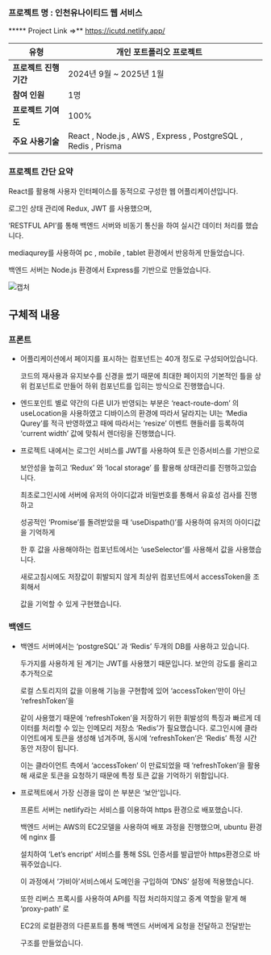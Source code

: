 ### **프로젝트 명 : 인천유나이티드 웹 서비스**

*****    Project Link    ⇒**      https://icutd.netlify.app/

| **유형** | 개인 포트폴리오 프로젝트 |  |
| --- | --- | --- |
| **프로젝트 진행기간**  | 2024년 9월 ~ 2025년 1월 |  |
| **참여 인원** | 1명 |  |
| **프로젝트 기여도** | 100% |  |
| **주요 사용기술** | React , Node.js , AWS , Express , PostgreSQL , Redis , Prisma  |  |

### 프로젝트 간단 요약

React를 활용해 사용자 인터페이스를 동적으로 구성한 웹 어플리케이션입니다.

로그인 상태 관리에 Redux, JWT 를 사용했으며, 

‘RESTFUL API’를 통해 백엔드 서버와 비동기 통신을 하여 실시간 데이터 처리를 했습니다.

mediaqurey를 사용하여 pc , mobile , tablet 환경에서 반응하게 만들었습니다.

백엔드 서버는 Node.js 환경에서 Express를 기반으로 만들었습니다.

![캡처](https://github.com/user-attachments/assets/29d513c8-3058-4c07-a524-92dd65a04a5e)

## **구체적 내용**

### 프론트

- 어플리케이션에서 페이지를 표시하는 컴포넌트는 40개 정도로 구성되어있습니다.
    
    코드의 재사용과 유지보수를 신경을 썼기 때문에 최대한 페이지의 기본적인 틀을 상위 컴포넌트로 만들어 하위 컴포넌트를 입히는 방식으로 진행했습니다. 
    

- 엔드포인트 별로 약간의 다른 UI가 반영되는 부분은 ‘react-route-dom’ 의 useLocation을 사용하였고 디바이스의 환경에 따라서 달라지는 UI는 ‘Media Qurey’를 적극 반영하였고 때에 따라서는 ‘resize’ 이벤트 핸들러를 등록하여 ‘current width’ 값에 맞춰서 렌더링을 진행했습니다.

- 프로젝트 내에서는 로그인 서비스를 JWT를 사용하여 토큰 인증서비스를 기반으로
    
    보안성을 높히고 ‘Redux’ 와 ‘local storage’ 를 활용해 상태관리를 진행하고있습니다.
    
    최초로그인시에 서버에 유저의 아이디값과 비밀번호를 통해서 유효성 검사를 진행하고 
    
    성공적인 ‘Promise’를  돌려받았을 때 ‘useDispath()’를 사용하여 유저의 아이디값을 기억하게 
    
    한 후 값을 사용해야하는 컴포넌트에서는 ‘useSelector’를 사용해서 값을 사용했습니다.
    
    새로고침시에도 저장값이 휘발되지 않게 최상위 컴포넌트에서 accessToken을 조회해서 
    
    값을 기억할 수 있게 구현했습니다.
    

### 백엔드

- 백엔드 서버에서는 ‘postgreSQL’ 과 ‘Redis’ 두개의 DB를 사용하고 있습니다.
    
    두가지를 사용하게 된 계기는 JWT를 사용했기 때문입니다. 보안의 강도를 올리고 추가적으로
    
    로컬 스토리지의 값을 이용해 기능을 구현함에 있어 ‘accessToken’만이 아닌 ‘refreshToken’을 
    
    같이 사용했기 때문에 ‘refreshToken’을 저장하기 위한 휘발성의 특징과 빠르게 데이터를 처리할 수 있는 인메모리 저장소 ‘Redis’가 필요했습니다. 로그인시에 클라이언트에게 토큰을 생성해 넘겨주며, 동시에 ‘refreshToken’은 ‘Redis’ 특정 시간동안 저장이 됩니다. 
    
    이는 클라이언트 측에서 ‘accessToken’ 이 만료되었을 때 ‘refreshToken’을 활용해 새로운 토큰을 요청하기 때문에 특정 토큰 값을 기억하기 위함입니다.
    

- 프로젝트에서 가장 신경을 많이 쓴 부분은 ‘보안’입니다.
    
    프론트 서버는 netlify라는 서비스를 이용하여 https 환경으로 배포했습니다. 
    
    백엔드 서버는 AWS의 EC2모델을 사용하여 배포 과정을 진행했으며, ubuntu 환경에 nginx 를 
    
    설치하여 ‘Let’s encript’ 서비스를 통해 SSL 인증서를 발급받아 https환경으로 바꿔주었습니다.
    
    이 과정에서 ‘가비아’서비스에서 도메인을 구입하여 ‘DNS’ 설정에 적용했습니다.
    
    또한 리버스 프록시를 사용하여  API를 직접 처리하지않고 중계 역할을 맡게 해 ‘proxy-path’ 로 
    
    EC2의 로컬환경의 다른포트를 통해 백엔드 서버에게  요청을 전달하고 전달받는 
    
    구조를 만들었습니다.
